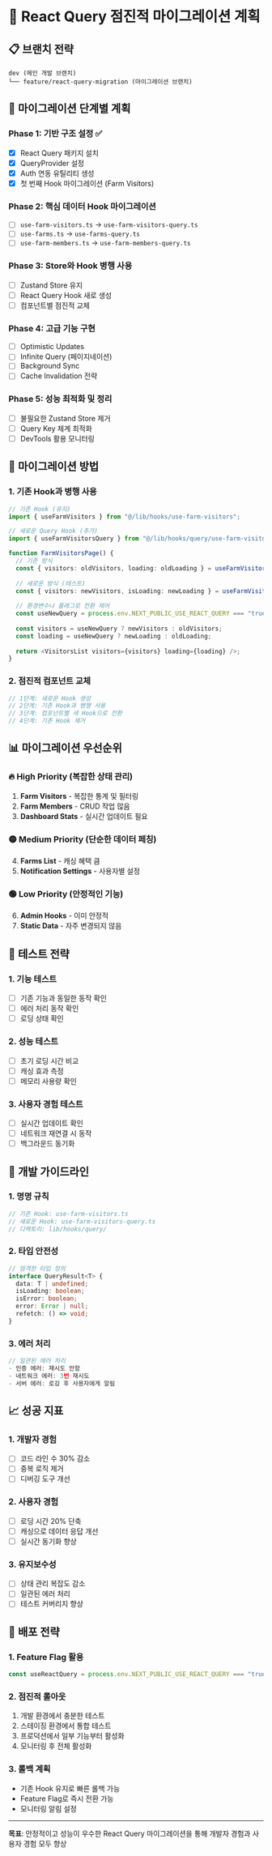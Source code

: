 # 🚀 React Query 점진적 마이그레이션 계획

## 📋 브랜치 전략

```
dev (메인 개발 브랜치)
└── feature/react-query-migration (마이그레이션 브랜치)
```

## 🎯 마이그레이션 단계별 계획

### Phase 1: 기반 구조 설정 ✅
- [x] React Query 패키지 설치
- [x] QueryProvider 설정
- [x] Auth 연동 유틸리티 생성
- [x] 첫 번째 Hook 마이그레이션 (Farm Visitors)

### Phase 2: 핵심 데이터 Hook 마이그레이션
- [ ] `use-farm-visitors.ts` → `use-farm-visitors-query.ts`
- [ ] `use-farms.ts` → `use-farms-query.ts`
- [ ] `use-farm-members.ts` → `use-farm-members-query.ts`

### Phase 3: Store와 Hook 병행 사용
- [ ] Zustand Store 유지
- [ ] React Query Hook 새로 생성
- [ ] 컴포넌트별 점진적 교체

### Phase 4: 고급 기능 구현
- [ ] Optimistic Updates
- [ ] Infinite Query (페이지네이션)
- [ ] Background Sync
- [ ] Cache Invalidation 전략

### Phase 5: 성능 최적화 및 정리
- [ ] 불필요한 Zustand Store 제거
- [ ] Query Key 체계 최적화
- [ ] DevTools 활용 모니터링

## 🔄 마이그레이션 방법

### 1. 기존 Hook과 병행 사용
```typescript
// 기존 Hook (유지)
import { useFarmVisitors } from "@/lib/hooks/use-farm-visitors";

// 새로운 Query Hook (추가)
import { useFarmVisitorsQuery } from "@/lib/hooks/query/use-farm-visitors-query";

function FarmVisitorsPage() {
  // 기존 방식
  const { visitors: oldVisitors, loading: oldLoading } = useFarmVisitors(farmId);
  
  // 새로운 방식 (테스트)
  const { visitors: newVisitors, isLoading: newLoading } = useFarmVisitorsQuery(farmId);
  
  // 환경변수나 플래그로 전환 제어
  const useNewQuery = process.env.NEXT_PUBLIC_USE_REACT_QUERY === "true";
  
  const visitors = useNewQuery ? newVisitors : oldVisitors;
  const loading = useNewQuery ? newLoading : oldLoading;
  
  return <VisitorsList visitors={visitors} loading={loading} />;
}
```

### 2. 점진적 컴포넌트 교체
```typescript
// 1단계: 새로운 Hook 생성
// 2단계: 기존 Hook과 병행 사용
// 3단계: 컴포넌트별 새 Hook으로 전환
// 4단계: 기존 Hook 제거
```

## 📊 마이그레이션 우선순위

### 🔥 High Priority (복잡한 상태 관리)
1. **Farm Visitors** - 복잡한 통계 및 필터링
2. **Farm Members** - CRUD 작업 많음
3. **Dashboard Stats** - 실시간 업데이트 필요

### 🟡 Medium Priority (단순한 데이터 페칭)
4. **Farms List** - 캐싱 혜택 큼
5. **Notification Settings** - 사용자별 설정

### 🟢 Low Priority (안정적인 기능)
6. **Admin Hooks** - 이미 안정적
7. **Static Data** - 자주 변경되지 않음

## 🧪 테스트 전략

### 1. 기능 테스트
- [ ] 기존 기능과 동일한 동작 확인
- [ ] 에러 처리 동작 확인
- [ ] 로딩 상태 확인

### 2. 성능 테스트
- [ ] 초기 로딩 시간 비교
- [ ] 캐싱 효과 측정
- [ ] 메모리 사용량 확인

### 3. 사용자 경험 테스트
- [ ] 실시간 업데이트 확인
- [ ] 네트워크 재연결 시 동작
- [ ] 백그라운드 동기화

## 🔧 개발 가이드라인

### 1. 명명 규칙
```typescript
// 기존 Hook: use-farm-visitors.ts
// 새로운 Hook: use-farm-visitors-query.ts
// 디렉토리: lib/hooks/query/
```

### 2. 타입 안전성
```typescript
// 엄격한 타입 정의
interface QueryResult<T> {
  data: T | undefined;
  isLoading: boolean;
  isError: boolean;
  error: Error | null;
  refetch: () => void;
}
```

### 3. 에러 처리
```typescript
// 일관된 에러 처리
- 인증 에러: 재시도 안함
- 네트워크 에러: 3번 재시도
- 서버 에러: 로깅 후 사용자에게 알림
```

## 📈 성공 지표

### 1. 개발자 경험
- [ ] 코드 라인 수 30% 감소
- [ ] 중복 로직 제거
- [ ] 디버깅 도구 개선

### 2. 사용자 경험
- [ ] 로딩 시간 20% 단축
- [ ] 캐싱으로 데이터 응답 개선
- [ ] 실시간 동기화 향상

### 3. 유지보수성
- [ ] 상태 관리 복잡도 감소
- [ ] 일관된 에러 처리
- [ ] 테스트 커버리지 향상

## 🚀 배포 전략

### 1. Feature Flag 활용
```typescript
const useReactQuery = process.env.NEXT_PUBLIC_USE_REACT_QUERY === "true";
```

### 2. 점진적 롤아웃
1. 개발 환경에서 충분한 테스트
2. 스테이징 환경에서 통합 테스트
3. 프로덕션에서 일부 기능부터 활성화
4. 모니터링 후 전체 활성화

### 3. 롤백 계획
- 기존 Hook 유지로 빠른 롤백 가능
- Feature Flag로 즉시 전환 가능
- 모니터링 알림 설정

---

**목표**: 안정적이고 성능이 우수한 React Query 마이그레이션을 통해 개발자 경험과 사용자 경험 모두 향상
